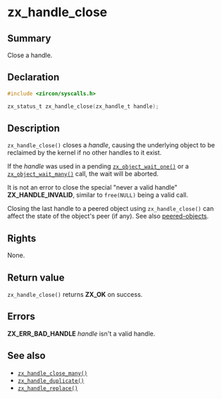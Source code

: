 <!-- Generated by zircon/scripts/update-docs-from-fidl, do not edit! -->
# zx_handle_close

## Summary

Close a handle.

## Declaration

```c
#include <zircon/syscalls.h>

zx_status_t zx_handle_close(zx_handle_t handle);
```

## Description

`zx_handle_close()` closes a *handle*, causing the underlying object to be
reclaimed by the kernel if no other handles to it exist.

If the *handle* was used in a pending [`zx_object_wait_one()`] or a
[`zx_object_wait_many()`] call, the wait will be aborted.

It is not an error to close the special "never a valid handle" **ZX_HANDLE_INVALID**,
similar to `free(NULL)` being a valid call.

Closing the last handle to a peered object using `zx_handle_close()` can affect
the state of the object's peer (if any).  See also
[peered-objects][peered-objects].

## Rights

None.

## Return value

`zx_handle_close()` returns **ZX_OK** on success.

## Errors

**ZX_ERR_BAD_HANDLE**  *handle* isn't a valid handle.

## See also

<!-- Reference links -->
[peered-objects]: /docs/reference/kernel_objects/objects.md#peered-objects-and-the-peer-closed-state

 - [`zx_handle_close_many()`]
 - [`zx_handle_duplicate()`]
 - [`zx_handle_replace()`]

[`zx_handle_close_many()`]: handle_close_many.md
[`zx_handle_duplicate()`]: handle_duplicate.md
[`zx_handle_replace()`]: handle_replace.md
[`zx_object_wait_many()`]: object_wait_many.md
[`zx_object_wait_one()`]: object_wait_one.md

